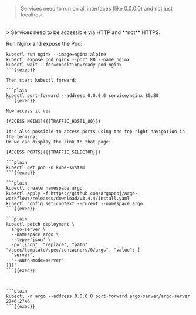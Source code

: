 
> Services need to run on all interfaces (like 0.0.0.0) and not just localhost.
<br>
> Services need to be accessible via HTTP and **not** HTTPS.

Run Nginx and expose the Pod:

```plain
kubectl run nginx --image=nginx:alpine
kubectl expose pod nginx --port 80 --name nginx
kubectl wait --for=condition=ready pod nginx
```{{exec}}

Then start kubectl forward:

```plain
kubectl port-forward --address 0.0.0.0 service/nginx 80:80
```{{exec}}

Now access it via

[ACCESS NGINX]({{TRAFFIC_HOST1_80}})

It's also possible to access ports using the top-right navigation in the terminal.
Or we can display the link to that page:

[ACCESS PORTS]({{TRAFFIC_SELECTOR}})

```plain
kubectl get pod -n kube-system
```{{exec}}

```plain
kubectl create namespace argo
kubectl apply -f https://github.com/argoproj/argo-workflows/releases/download/v3.4.4/install.yaml
kubectl config set-context --curent --namespace argo
```{{exec}}

```plain
kubectl patch deployment \
  argo-server \
  --namespace argo \
  --type='json' \
  -p='[{"op": "replace", "path": "/spec/template/spec/containers/0/args", "value": [
  "server",
  "--auth-mode=server"
]}]'
```{{exec}}



```plain
kubectl -n argo --address 0.0.0.0 port-forward argo-server/argo-server 2746:2746
```{{exec}}
